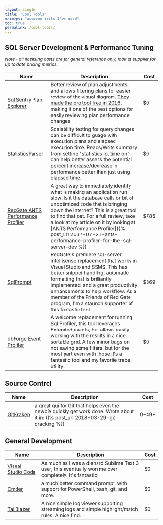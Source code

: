 ```yaml
---
layout: single
title: "Cool Tools"
excerpt: "awesome tools I've used"
toc: true
permalink: /cool-tools/
---
```


## SQL Server Development & Performance Tuning

_Note - all licensing costs are for general reference only, look at supplier for up to date pricing metrics._

| Name                                                       | Description                                                                                                                                                                                                                                                                                                                                                                         | Cost |
|------------------------------------------------------------|-------------------------------------------------------------------------------------------------------------------------------------------------------------------------------------------------------------------------------------------------------------------------------------------------------------------------------------------------------------------------------------|------|
| [Sql Sentry Plan Explorer](http://bit.ly/2qpm2iE)          | Better review of plan adjustments, and allows filtering plans for easier review of the visual diagram. [They made the pro tool free in 2016](http://bit.ly/2qphhW7), making it one of the best options for easily reviewing plan performance changes                                                                                                                                | $0   |
| [StatisticsParser](http://bit.ly/2qp2U40)                  | Scalability testing for query changes can be difficult to guage with execution plans and elapsed execution time. Reads/Write summary from setting "statistics io, time on" can help better assess the potential percent increase/decrease in performance better than just using elapsed time.                                                                                       | $0   |
| [RedGate ANTS Performance Profiler](http://bit.ly/2uN4gec) | A great way to immediately identify what is making an application run slow. Is it the database calls or bit of unoptimized code that is bringing down the internet? This is a great tool to find that out. For a full review, take a look at my article on it by looking at [ANTS Performance Profiler]({% post_url 2017-07-21-ants-performance-profiler-for-the-sql-server-dev %}) | $785 |
| [SqlPrompt](http://bit.ly/1QSfMUl)                         | RedGate's premiere sql-server intellisense replacement that works in Visual Studio and SSMS. This has better snippet handling, automatic formatting that is brilliantly implemented, and a great productivity enhancements to help workflow. As a member of the Friends of Red Gate program, I'm a staunch supporter of this fantastic tool.                                        | $369 |
| [dbForge Event Profiler](http://bit.ly/2qkYsH5)            | A welcome replacement for running Sql Profiler, this tool leverages Extended events, but allows easily working with the results in a nice sortable grid. A few minor bugs on not saving some filters, but for the most part even with those it's a fantastic tool and my favorite trace utility.                                                                                    | $0   |

## Source Control

| Name                               | Description                                                                                                                       | Cost    |
|------------------------------------|-----------------------------------------------------------------------------------------------------------------------------------|---------|
| [GitKraken](http://bit.ly/2J6a4mW) | a great gui for Git that helps even the newbie quickly get work done. Wrote about it in: ({% post_url 2018-03-29-git-cracking %}) | $0-$49+ |

## General Development

| Name                                        | Description                                                                                             | Cost |
|---------------------------------------------|---------------------------------------------------------------------------------------------------------|------|
| [Visual Studio Code](http://bit.ly/2GhMbe3) | As much as I was a diehard Sublime Text 3 user, this eventually won me over completely. It's fantastic! | $0   |
| [Cmder](http://bit.ly/2GnxzpH)              | a much better command prompt, with support for PowerShell, bash, git, and more.                         | $0   |
| [TailBlazer](http://bit.ly/2lcxn3I)         | A nice simple log viewer supporting streaming logs and simple highlight/match rules. A nice find.       | $0   |